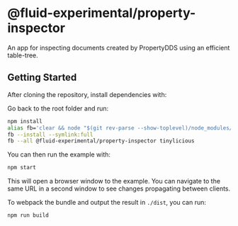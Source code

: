 # @fluid-experimental/property-inspector
An app for inspecting documents created by PropertyDDS using an efficient table-tree.

## Getting Started

After cloning the repository, install dependencies with:

Go back to the root folder and run:
```bash
npm install
alias fb='clear && node "$(git rev-parse --show-toplevel)/node_modules/.bin/fluid-build"'
fb --install --symlink:full
fb --all @fluid-experimental/property-inspector tinylicious
```

You can then run the example with:

```bash
npm start
```

This will open a browser window to the example.  You can navigate to the same URL in a second window to see changes propagating between clients.

To webpack the bundle and output the result in `./dist`, you can run:

```bash
npm run build
```
